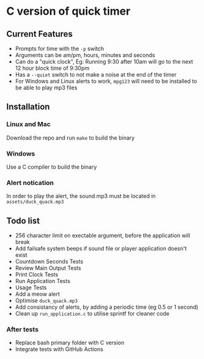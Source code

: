# C version of quick timer

## Current Features
- Prompts for time with the `-p` switch
- Arguments can be am/pm, hours, minutes and seconds
- Can do a "quick clock", Eg: Running 9:30 after 10am will go to the next 12
  hour block time of 9:30pm
- Has a `--quiet` switch to not make a noise at the end of the timer
- For Windows and Linux alerts to work, `mpg123` will need to be installed to
  be able to play mp3 files

## Installation
### Linux and Mac
Download the repo and run `make` to build the binary

### Windows
Use a C compiler to build the binary

### Alert notication
In order to play the alert, the sound mp3 must be located in
`assets/duck_quack.mp3`

##  Todo list
- 256 character limit on exectable argument, before the application will break
- Add failsafe system beeps if sound file or player application doesn't exist
- Countdown Seconds Tests
- Review Main Output Tests
- Print Clock Tests
- Run Application Tests
- Usage Tests
- Add a meow alert
- Optimise `duck_quack.mp3`
- Add consistancy of alerts, by adding a periodic time (eg 0.5 or 1 second)
- Clean up `run_application.c` to utilise sprintf for cleaner code

### After tests
- Replace bash primary folder with C version
- Integrate tests with GitHub Actions
